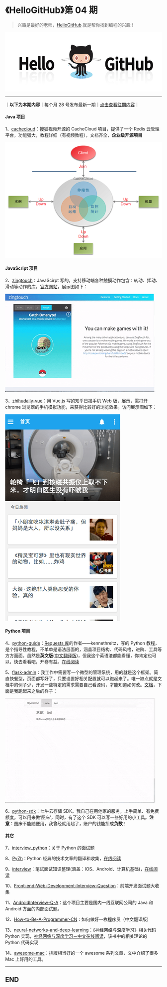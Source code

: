# 《HelloGitHub》第 04 期
>兴趣是最好的老师，<a target="\_blank" href="https://hellogithub.com">HelloGitHub</a> 就是帮你找到编程的兴趣！

![](/volume01/img/hello-github.jpg)

---
｜**以下为本期内容**｜每个月 28 号发布最新一期｜<a target="\_blank" href="https://github.com/521xueweihan/HelloGitHub#往期回顾">点击查看往期内容</a>｜

#### Java 项目
1、[cachecloud](https://github.com/sohutv/cachecloud)：搜狐视频开源的 CacheCloud 项目，提供了一个 Redis 云管理平台，功能强大，教程详细（有视频教程），文档齐全，**企业级开源项目**


![](/volume04/img/cachecloud-min.png)

#### JavaScript 项目
2、[zingtouch](https://github.com/zingchart/zingtouch)：JavaScirpt 写的，支持移动端各种触摸动作包含：转动、挥动、滑动等动作的库，[官方网站](https://zingchart.github.io/zingtouch/)，展示图如下：


![](/volume04/img/zingtouch-show.gif)

3、[zhihudaily-vue](https://github.com/yatessss/zhihudaily-vue)：用 Vue.js 写的知乎日报手机 Web 版，[展示](http://zhihudaily-vue.yatessss.com/)，需打开 chrome 浏览器的手机模拟功能，来获得比较好的浏览效果。访问展示图如下：


![](/volume04/img/zhihu-vue-min.png)

#### Python 项目
4、[python-guide](https://github.com/kennethreitz/python-guide)：[Requests 库](https://github.com/kennethreitz/requests)的作者——kennethreitz，写的 Python 教程，是个指导性教程，不单单是语法层面的，涵盖项目结构、代码风格，进阶、工具等方方面面。虽然是**英文版**([中文翻译版](http://pythonguidecn.readthedocs.io/zh/latest/))，但我这个英语渣都能看懂，你肯定也可以，快去看看吧，开卷有益。[在线阅读](http://docs.python-guide.org/en/latest/)

5、[flask-admin](https://github.com/flask-admin/flask-admin)：我工作中需要写一个微型的管理系统，用的就是这个框架。简直快餐型，页面都写好了，只要设置好相关配置就可以跑起来了。唯一缺点就是文档中的例子少，开发一些特定的需求需要自己看源码，才能知道如何改。[文档](https://flask-admin.readthedocs.io/en/latest/)，下面是我跑起来之后的样子：


![](/volume04/img/flask-admin-show.gif)

6、[python-sdk](https://github.com/qiniu/python-sdk)：七牛云存储 SDK。我自己在用他家的服务，上手简单、有免费额度，可以用来做‘图床’，同时，有了这个 SDK 可以写一些好用的小工具。**注意**：图床不能随便用，我曾经就用超了，账户的钱能扣成**负数**！

#### 其它
7、[interview_python](https://github.com/taizilongxu/interview_python)：关于 Python 的面试题

8、[PyZh](https://github.com/MrKiven/PyZh)：Python 经典的技术文章的翻译和收集，[在线阅读](http://pyzh.readthedocs.io/en/latest/)

9、[interview](https://github.com/HIT-Alibaba/interview)：笔试面试知识整理(涵盖：IOS、Android、计算机基础)，[在线阅读](https://hit-alibaba.github.io/interview/index.html)

10、[Front-end-Web-Development-Interview-Question](https://github.com/paddingme/Front-end-Web-Development-Interview-Question)：前端开发面试题大收集

11、[AndroidInterview-Q-A](https://github.com/JackyAndroid/AndroidInterview-Q-A/blob/master/README-CN.md)：这个项目主要是国内一线互联网公司的 Java 和 Android 方面的内部面试题。

12、[How-to-Be-A-Programmer-CN](https://github.com/ahangchen/How-to-Be-A-Programmer-CN)：如何做好一枚程序员（中文翻译版）

13、[neural-networks-and-deep-learning](https://github.com/mnielsen/neural-networks-and-deep-learning)：《神经网络与深度学习》相关代码 Python 实现，[神经网络与深度学习－中文在线阅读](https://tigerneil.gitbooks.io/neural-networks-and-deep-learning-zh/content/chapter1.html)，该书中的相关理论的 Python 代码实现

14、[awesome-mac](https://github.com/jaywcjlove/awesome-mac)：排版相当好的一个 awesome 系列文章，文中介绍了很多 Mac 上好用的工具。



---

## END
